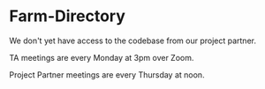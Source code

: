 # Farm-Directory

We don't yet have access to the codebase from our project partner.

TA meetings are every Monday at 3pm over Zoom.

Project Partner meetings are every Thursday at noon.
